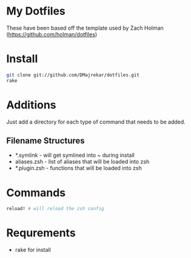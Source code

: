 # My Dotfiles

These have been based off the template used by Zach Holman (https://github.com/holman/dotfiles)

# Install

```sh
git clone git://github.com/DMajrekar/dotfiles.git
rake 
```

# Additions

Just add a directory for each type of command that needs to be added.

## Filename Structures

* *.symlink - will get symlined into ~ during install
* aliases.zsh - list of aliases that will be loaded into zsh
* *.plugin.zsh - functions that will be loaded into zsh

# Commands

```sh
reload! # will reload the zsh config
```

# Requrements

* rake for install
